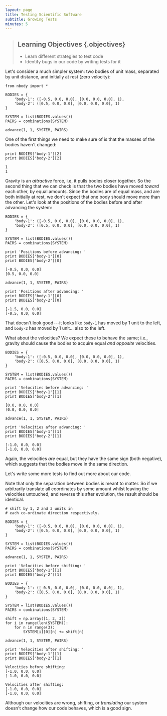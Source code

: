 ```yaml
---
layout: page
title: Testing Scientific Software
subtitle: Growing Tests
minutes: 5
---
```

> ## Learning Objectives {.objectives}
>
> * Learn different strategies to test code
> * Identify bugs in our code by writing tests for it

Let's consider a much simpler system:
two bodies of unit mass,
separated by unit distance,
and initially at rest (zero velocity):

~~~{.python}
from nbody import *

BODIES = {
    'body-1': ([-0.5, 0.0, 0.0], [0.0, 0.0, 0.0], 1),
    'body-2': ([0.5, 0.0, 0.0], [0.0, 0.0, 0.0], 1)
}

SYSTEM = list(BODIES.values())
PAIRS = combinations(SYSTEM)
~~~

~~~{.python}
advance(1, 1, SYSTEM, PAIRS)
~~~

One of the first things we need to make sure of is
that the masses of the bodies haven't changed:

~~~{.python}
print BODIES['body-1'][2]
print BODIES['body-2'][2]
~~~

~~~{.output}
1
1
~~~

Gravity is an *attractive* force, i.e,
it pulls bodies closer together.
So  the second thing that we can check is that
the two bodies have moved *toward* each other,
by equal amounts.
Since the bodies are of equal mass,
and are both initially at rest,
we don't expect that one body should
move more than the other.
Let's look at the positions of the
bodies before and after advancing the system:

~~~
BODIES = {
    'body-1': ([-0.5, 0.0, 0.0], [0.0, 0.0, 0.0], 1),
    'body-2': ([0.5, 0.0, 0.0], [0.0, 0.0, 0.0], 1)
}

SYSTEM = list(BODIES.values())
PAIRS = combinations(SYSTEM)
~~~

~~~{.python}
print 'Positions before advancing: '
print BODIES['body-1'][0]
print BODIES['body-2'][0]
~~~

~~~{.output}
[-0.5, 0.0, 0.0]
[0.5, 0.0, 0.0]
~~~

~~~{.python}
advance(1, 1, SYSTEM, PAIRS)
~~~

~~~{.python}
print 'Positions after advancing: '
print BODIES['body-1'][0]
print BODIES['body-2'][0]
~~~

~~~{.output}
[-1.5, 0.0, 0.0]
[-0.5, 0.0, 0.0]
~~~

That doesn't look good---it looks like `body-1` has moved by 1 unit to the left,
and `body-2` has moved by 1 unit... also to the left.

What about the velocities?
We expect these to behave the same; i.e.,
gravity should cause the bodies to acquire
equal *and opposite*  velocities.

~~~
BODIES = {
    'body-1': ([-0.5, 0.0, 0.0], [0.0, 0.0, 0.0], 1),
    'body-2': ([0.5, 0.0, 0.0], [0.0, 0.0, 0.0], 1)
}

SYSTEM = list(BODIES.values())
PAIRS = combinations(SYSTEM)
~~~

~~~{.python}
print 'Velocities before advancing: '
print BODIES['body-1'][1]
print BODIES['body-2'][1]
~~~

~~~{.output}
[0.0, 0.0, 0.0]
[0.0, 0.0, 0.0]
~~~

~~~{.python}
advance(1, 1, SYSTEM, PAIRS)
~~~

~~~{.python}
print 'Velocities after advancing: '
print BODIES['body-1'][1]
print BODIES['body-2'][1]
~~~

~~~{.output}
[-1.0, 0.0, 0.0]
[-1.0, 0.0, 0.0]
~~~

Again, the velocities *are* equal,
but they have the same sign (both negative),
which suggests that the bodies move
in the same direction.

Let's write some more tests to find out more about our code.

Note that only the separation between bodies is meant to matter.
So if we arbitrarily translate all coordinates by some amount
whilst leaving the velocities untouched,
and reverse this after evolution, the result should be identical.

~~~{.python}
# shift by 1, 2 and 3 units in
# each co-ordinate direction respectively.

BODIES = {
    'body-1': ([-0.5, 0.0, 0.0], [0.0, 0.0, 0.0], 1),
    'body-2': ([0.5, 0.0, 0.0], [0.0, 0.0, 0.0], 1)
}

SYSTEM = list(BODIES.values())
PAIRS = combinations(SYSTEM)

advance(1, 1, SYSTEM, PAIRS)

print 'Velocities before shifting: '
print BODIES['body-1'][1]
print BODIES['body-2'][1]

BODIES = {
    'body-1': ([-0.5, 0.0, 0.0], [0.0, 0.0, 0.0], 1),
    'body-2': ([0.5, 0.0, 0.0], [0.0, 0.0, 0.0], 1)
}

SYSTEM = list(BODIES.values())
PAIRS = combinations(SYSTEM)

shift = np.array([1, 2, 3])
for i in range(len(SYSTEM)):
    for n in range(3):
        SYSTEM[i][0][n] += shift[n]

advance(1, 1, SYSTEM, PAIRS)

print 'Velocities after shifting: '
print BODIES['body-1'][1]
print BODIES['body-2'][1]
~~~

~~~{.output}
Velocities before shifting:
[-1.0, 0.0, 0.0]
[-1.0, 0.0, 0.0]

Velocities after shifting:
[-1.0, 0.0, 0.0]
[-1.0, 0.0, 0.0]
~~~

Although our velocities are wrong,
shifting, or *translating* our system
doesn't change how our code behaves,
which is a good sign.

